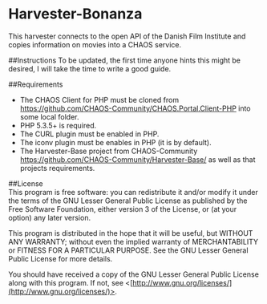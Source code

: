Harvester-Bonanza
=============

This harvester connects to the open API of the Danish Film Institute and copies information on movies into a CHAOS service.

##Instructions
To be updated, the first time anyone hints this might be desired, I will take the time to write a good guide.

##Requirements
* The CHAOS Client for PHP must be cloned from https://github.com/CHAOS-Community/CHAOS.Portal.Client-PHP into some local folder.
* PHP 5.3.5+ is required.
* The CURL plugin must be enabled in PHP.
* The iconv plugin must be enables in PHP (it is by default).
* The Harvester-Base project from CHAOS-Community https://github.com/CHAOS-Community/Harvester-Base/ as well as that projects requirements.

##License  
This program is free software: you can redistribute it and/or modify it under the terms of the GNU Lesser General Public License as published by the Free Software Foundation, either version 3 of the License, or (at your option) any later version.

This program is distributed in the hope that it will be useful, but WITHOUT ANY WARRANTY; without even the implied warranty of MERCHANTABILITY or FITNESS FOR A PARTICULAR PURPOSE.  See the GNU Lesser General Public License for more details.

You should have received a copy of the GNU Lesser General Public License along with this program.  If not, see <[http://www.gnu.org/licenses/](http://www.gnu.org/licenses/)>.  

